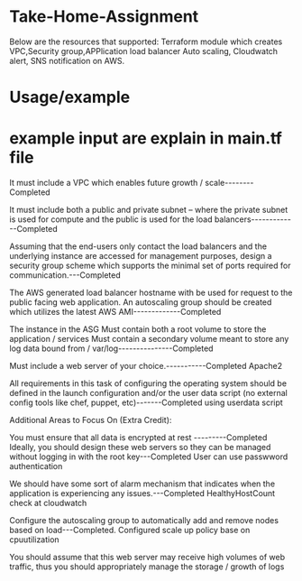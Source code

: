 # Take-Home-Assignment


Below are the resources that supported:
Terraform module which creates VPC,Security group,APPlication load balancer Auto scaling, Cloudwatch alert, SNS notification on AWS.

# Usage/example

# example input are explain in main.tf file 

It must include a VPC which enables future growth / scale--------Completed

It must include both a public and private subnet – where the private subnet is used for compute and the public is used for the load balancers-------------Completed

Assuming that the end-users only contact the load balancers and the underlying instance are accessed for management purposes, design a security group scheme which supports the minimal set of ports required for communication.---Completed

The AWS generated load balancer hostname with be used for request to the public facing web application.
An autoscaling group should be created which utilizes the latest AWS AMI-------------Completed

The instance in the ASG Must contain both a root volume to store the application / services
Must contain a secondary volume meant to store any log data bound from / var/log---------------Completed

Must include a web server of your choice.-----------Completed Apache2

All requirements in this task of configuring the operating system should be defined in the launch configuration and/or the user data script (no external config tools like chef, puppet, etc)-------Completed using userdata script


Additional Areas to Focus On (Extra Credit):

You must ensure that all data is encrypted at rest ---------Completed
Ideally, you should design these web servers so they can be managed without logging in with the root key---Completed  User can use passwword authentication 

We should have some sort of alarm mechanism that indicates when the application is experiencing any issues.---Completed  HealthyHostCount check at cloudwatch

Configure the autoscaling group to automatically add and remove nodes based on load---Completed. Configured scale up policy base on cpuutilization

You should assume that this web server may receive high volumes of web traffic, thus you should appropriately manage the storage / growth of logs
